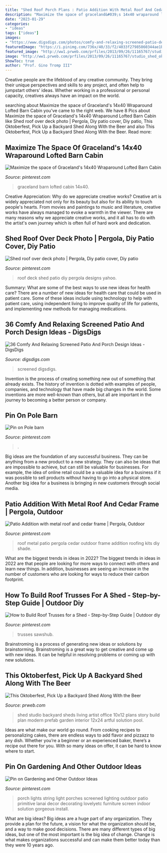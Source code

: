 ```yaml
---
title: "Shed Roof Porch Plans : Patio Addition With Metal Roof And Cedar Frame"
description: "Maximize the space of graceland&#039;s 14x40 wraparound lofted barn cabin"
date: "2023-01-29"
categories:
- "ideas"
tags: ["ideas"]
images:
- "https://www.digsdigs.com/photos/comfy-and-relaxing-screened-patio-design-ideas-18-554x625.jpg"
featuredImage: "https://i.pinimg.com/736x/40/33/f2/4033f27985860344ae1b9b2f50bd10d1--wraparound-graceland.jpg"
featured_image: "http://ww1.prweb.com/prfiles/2013/09/26/11165767/studio_shed_oktoberfest.jpg"
image: "http://ww1.prweb.com/prfiles/2013/09/26/11165767/studio_shed_oktoberfest.jpg"
ShowToc: true
author: "Prof. Gino Tromp III"
---
```



Creative people are the lifeblood of any creative community. They bring their unique perspectives and skills to any project, and often help to jumpstart others' ideas. Whether working in a professional or personal capacity, creatives always have an impact on the world.

	

		
searching about Maximize the space of Graceland&#039;s 14x40 Wraparound Lofted Barn Cabin you've came to the right web. We have 8 Pics about Maximize the space of Graceland&#039;s 14x40 Wraparound Lofted Barn Cabin like Shed roof over deck photo | Pergola, Diy patio cover, Diy patio, This Oktoberfest, Pick Up a Backyard Shed Along With the Beer and also This Oktoberfest, Pick Up a Backyard Shed Along With the Beer. Read more:
		
    
## Maximize The Space Of Graceland&#039;s 14x40 Wraparound Lofted Barn Cabin

<img loading=lazy src="https://i.pinimg.com/736x/40/33/f2/4033f27985860344ae1b9b2f50bd10d1--wraparound-graceland.jpg" onerror="this.onerror=null;this.src='https://tse1.mm.bing.net/th?id=OIP.tjmgh1xEN_rv42Zd9C1WsAAAAA&amp;pid=15.1';" alt="Maximize the space of Graceland&#039;s 14x40 Wraparound Lofted Barn Cabin">

_Source: pinterest.com_

>graceland barn lofted cabin 14x40. 

	

Creative Appreciation: Why do we appreciate creative works?
Creative art is widely appreciated not only for its beauty but also for its ability to touch people's hearts. From movies and paintings to music and literature, creative works have always managed to evoke a warmth in the viewer. There are many reasons why we appreciate creative works, and it all has to do with the artist's own journey which is often full of hard work and dedication.

    
## Shed Roof Over Deck Photo | Pergola, Diy Patio Cover, Diy Patio

<img loading=lazy src="https://i.pinimg.com/736x/bc/c8/83/bcc8830ca1cda027925147fb89dc73b7.jpg" onerror="this.onerror=null;this.src='https://tse3.mm.bing.net/th?id=OIP.51NVf2FoPLro1tsUEDd6PAHaJ4&amp;pid=15.1';" alt="Shed roof over deck photo | Pergola, Diy patio cover, Diy patio">

_Source: pinterest.com_

>roof deck shed patio diy pergola designs yahoo. 

	

Summary: What are some of the best ways to use new ideas for health care?
There are a number of new ideas for health care that could be used in patient care. Some of these ideas include using technology to help with patient care, using independent living to improve quality of life for patients, and implementing new methods for managing medications.

    
## 36 Comfy And Relaxing Screened Patio And Porch Design Ideas - DigsDigs

<img loading=lazy src="https://www.digsdigs.com/photos/comfy-and-relaxing-screened-patio-design-ideas-18-554x625.jpg" onerror="this.onerror=null;this.src='https://tse4.mm.bing.net/th?id=OIP.NJjI58frteTjU6Yc8tj7egHaIW&amp;pid=15.1';" alt="36 Comfy And Relaxing Screened Patio And Porch Design Ideas - DigsDigs">

_Source: digsdigs.com_

>screened digsdigs. 

	

Invention is the process of creating something new out of something that already exists. The history of invention is dotted with examples of people, companies, and technology that have made big changes in the world. Some inventions are more well-known than others, but all are important in the journey to becoming a better person or company.

    
## Pin On Pole Barn

<img loading=lazy src="https://i.pinimg.com/736x/80/58/f3/8058f3c2a971835f83eee3da384e3e29.jpg" onerror="this.onerror=null;this.src='https://tse2.mm.bing.net/th?id=OIP.99L4T35biGbcH9cZ-Q5ezgHaEP&amp;pid=15.1';" alt="Pin on Pole barn">

_Source: pinterest.com_

>. 

	

Big ideas are the foundation of any successful business. They can be anything from a new product to a new strategy. They can also be ideas that are impossible to achieve, but can still be valuable for businesses. For example, the idea of online retail could be a valuable idea for a business if it was possible to sell products without having to go into a physical store. Another big idea for a business is bringing in new customers through social media.

    
## Patio Addition With Metal Roof And Cedar Frame | Pergola, Outdoor

<img loading=lazy src="https://i.pinimg.com/736x/43/49/c8/4349c8e6f7220178c8e53978681f61f3--metal-roof-veranda.jpg" onerror="this.onerror=null;this.src='https://tse2.mm.bing.net/th?id=OIP.SboRk06DrTSDsMgiOI-PkwHaJ3&amp;pid=15.1';" alt="Patio Addition with metal roof and cedar frame | Pergola, Outdoor">

_Source: pinterest.com_

>roof metal patio pergola cedar outdoor frame addition roofing kits diy shade. 

	

What are the biggest trends in ideas in 2022?
The biggest trends in ideas in 2022 are that people are looking for more ways to connect with others and learn new things. In addition, businesses are seeing an increase in the number of customers who are looking for ways to reduce their carbon footprint.

    
## How To Build Roof Trusses For A Shed - Step-by-Step Guide | Outdoor Diy

<img loading=lazy src="https://i.pinimg.com/736x/74/26/bf/7426bf2f211be2f322a6ae61438ad26b.jpg" onerror="this.onerror=null;this.src='https://tse2.mm.bing.net/th?id=OIP.1QntXpGY0fWFNi2zRGPYoQHaLG&amp;pid=15.1';" alt="How to Build Roof Trusses for a Shed - Step-by-Step Guide | Outdoor diy">

_Source: pinterest.com_

>trusses sawshub. 

	

Brainstroming is a process of generating new ideas or solutions by brainstorming. Brainstroming is a great way to get creative and come up with new ideas. It can be helpful in resolving problems or coming up with new solutions.

    
## This Oktoberfest, Pick Up A Backyard Shed Along With The Beer

<img loading=lazy src="http://ww1.prweb.com/prfiles/2013/09/26/11165767/studio_shed_oktoberfest.jpg" onerror="this.onerror=null;this.src='https://tse2.mm.bing.net/th?id=OIP.DEqG6tfPRwZSaeKCVi90CQHaHp&amp;pid=15.1';" alt="This Oktoberfest, Pick Up a Backyard Shed Along With the Beer">

_Source: prweb.com_

>shed studio backyard sheds living artist office 10x12 plans story build plan modern prefab garden interior 12x24 artful solution pool. 

	

Ideas are what make our world go round. From cooking recipes to personalizing cakes, there are endless ways to add flavor and pizzazz to any dish. Whether you’re a beginner or an experienced baker, there’s a recipe out there for you. With so many ideas on offer, it can be hard to know where to start.

    
## Pin On Gardening And Other Outdoor Ideas

<img loading=lazy src="https://i.pinimg.com/736x/e7/af/2a/e7af2abecd782e97a6a5e01af0d106ee--porch-string-lights-light-string.jpg" onerror="this.onerror=null;this.src='https://tse2.mm.bing.net/th?id=OIP.dvqthdfn2gVvcdR8cpflxwHaLH&amp;pid=15.1';" alt="Pin on Gardening and Other Outdoor Ideas">

_Source: pinterest.com_

>porch lights string light porches screened lighting outdoor patio primitive lanai decor decorating lovelyetc furniture screen indoor solution gorgeous install. 

	

What are big ideas?
Big ideas are a huge part of any organization. They provide a plan for the future, a vision for what the organization should be, and a way to make good decisions. There are many different types of big ideas, but one of the most important is the big idea of change. Change is what makes organizations successful and can make them better today than they were 10 years ago.

